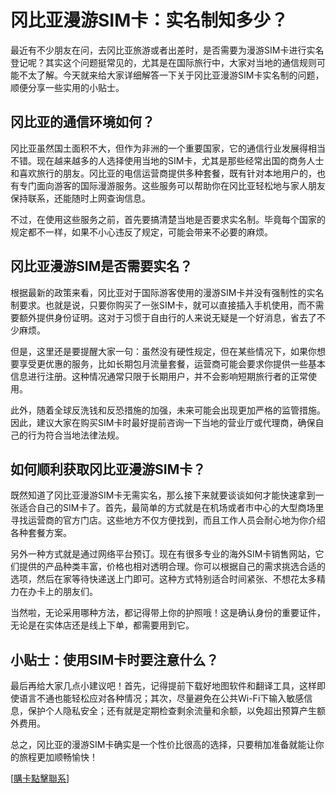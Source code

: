 # 冈比亚漫游SIM卡：实名制知多少？

最近有不少朋友在问，去冈比亚旅游或者出差时，是否需要为漫游SIM卡进行实名登记呢？其实这个问题挺常见的，尤其是在国际旅行中，大家对当地的通信规则可能不太了解。今天就来给大家详细解答一下关于冈比亚漫游SIM卡实名制的问题，顺便分享一些实用的小贴士。

## 冈比亚的通信环境如何？

冈比亚虽然国土面积不大，但作为非洲的一个重要国家，它的通信行业发展得相当不错。现在越来越多的人选择使用当地的SIM卡，尤其是那些经常出国的商务人士和喜欢旅行的朋友。冈比亚的电信运营商提供多种套餐，既有针对本地用户的，也有专门面向游客的国际漫游服务。这些服务可以帮助你在冈比亚轻松地与家人朋友保持联系，还能随时上网查询信息。

不过，在使用这些服务之前，首先要搞清楚当地是否要求实名制。毕竟每个国家的规定都不一样，如果不小心违反了规定，可能会带来不必要的麻烦。

## 冈比亚漫游SIM是否需要实名？

根据最新的政策来看，冈比亚对于国际游客使用的漫游SIM卡并没有强制性的实名制要求。也就是说，只要你购买了一张SIM卡，就可以直接插入手机使用，而不需要额外提供身份证明。这对于习惯于自由行的人来说无疑是一个好消息，省去了不少麻烦。

但是，这里还是要提醒大家一句：虽然没有硬性规定，但在某些情况下，如果你想要享受更优惠的服务，比如长期包月流量套餐，运营商可能会要求你提供一些基本信息进行注册。这种情况通常只限于长期用户，并不会影响短期旅行者的正常使用。

此外，随着全球反洗钱和反恐措施的加强，未来可能会出现更加严格的监管措施。因此，建议大家在购买SIM卡时最好提前咨询一下当地的营业厅或代理商，确保自己的行为符合当地法律法规。

## 如何顺利获取冈比亚漫游SIM卡？

既然知道了冈比亚漫游SIM卡无需实名，那么接下来就要谈谈如何才能快速拿到一张适合自己的SIM卡了。首先，最简单的方式就是在机场或者市中心的大型商场里寻找运营商的官方门店。这些地方不仅方便找到，而且工作人员会耐心地为你介绍各种套餐方案。

另外一种方式就是通过网络平台预订。现在有很多专业的海外SIM卡销售网站，它们提供的产品种类丰富，价格也相对透明合理。你可以根据自己的需求挑选合适的选项，然后在家等待快递送上门即可。这种方式特别适合时间紧张、不想花太多精力在办卡上的朋友们。

当然啦，无论采用哪种方法，都记得带上你的护照哦！这是确认身份的重要证件，无论是在实体店还是线上下单，都需要用到它。

## 小贴士：使用SIM卡时要注意什么？

最后再给大家几点小建议吧！首先，记得提前下载好地图软件和翻译工具，这样即使语言不通也能轻松应对各种情况；其次，尽量避免在公共Wi-Fi下输入敏感信息，保护个人隐私安全；还有就是定期检查剩余流量和余额，以免超出预算产生额外费用。

总之，冈比亚的漫游SIM卡确实是一个性价比很高的选择，只要稍加准备就能让你的旅程更加顺畅愉快！

[[購卡點擊聯系](https://t.me/s/esim1088)]